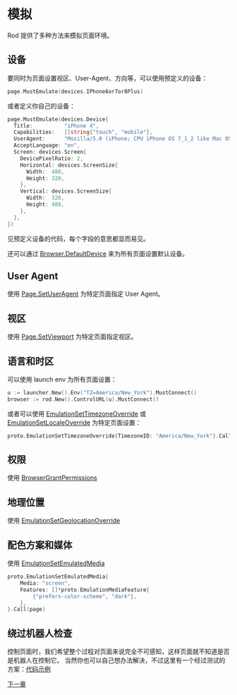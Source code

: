 # 模拟

Rod 提供了多种方法来模拟页面环境。

## 设备

要同时为页面设置视区、User-Agent、方向等，可以使用预定义的设备：

```go
page.MustEmulate(devices.IPhone6or7or8Plus)
```

或者定义你自己的设备：

```go
page.MustEmulate(devices.Device{
  Title:          "iPhone 4",
  Capabilities:   []string{"touch", "mobile"},
  UserAgent:      "Mozilla/5.0 (iPhone; CPU iPhone OS 7_1_2 like Mac OS X)",
  AcceptLanguage: "en",
  Screen: devices.Screen{
    DevicePixelRatio: 2,
    Horizontal: devices.ScreenSize{
      Width:  480,
      Height: 320,
    },
    Vertical: devices.ScreenSize{
      Width:  320,
      Height: 480,
    },
  },
})
```

见预定义设备的代码，每个字段的意思都显而易见。

还可以通过 [Browser.DefaultDevice](https://pkg.go.dev/github.com/go-rod/rod#Browser.DefaultDevice) 来为所有页面设置默认设备。

## User Agent

使用 [Page.SetUserAgent](https://pkg.go.dev/github.com/go-rod/rod#Page.SetUserAgent) 为特定页面指定 User Agent。

## 视区

使用 [Page.SetViewport](https://pkg.go.dev/github.com/go-rod/rod#Page.SetViewport) 为特定页面指定视区。

## 语言和时区

可以使用 launch env 为所有页面设置：

```go
u := launcher.New().Env("TZ=America/New_York").MustConnect()
browser := rod.New().ControlURL(u).MustConnect()
```

或者可以使用 [EmulationSetTimezoneOverride](https://pkg.go.dev/github.com/go-rod/rod@v0.81.3/lib/proto#EmulationSetTimezoneOverride) 或 [EmulationSetLocaleOverride](https://pkg.go.dev/github.com/go-rod/rod@v0.81.3/lib/proto#EmulationSetLocaleOverride) 为特定页面设置：

```go
proto.EmulationSetTimezoneOverride{TimezoneID: "America/New_York"}.Call(page)
```

## 权限

使用 [BrowserGrantPermissions](https://pkg.go.dev/github.com/go-rod/rod@v0.81.3/lib/proto#BrowserGrantPermissions)

## 地理位置

使用 [EmulationSetGeolocationOverride](https://pkg.go.dev/github.com/go-rod/rod@v0.81.3/lib/proto#EmulationSetGeolocationOverride)

## 配色方案和媒体

使用 [EmulationSetEmulatedMedia](https://pkg.go.dev/github.com/go-rod/rod@v0.81.3/lib/proto#EmulationSetEmulatedMedia)

```go
proto.EmulationSetEmulatedMedia{
    Media: "screen",
    Features: []*proto.EmulationMediaFeature{
        {"prefers-color-scheme", "dark"},
    },
}.Call(page)
```

## 绕过机器人检查

控制页面时，我们希望整个过程对页面来说完全不可感知，这样页面就不知道是否是机器人在控制它。 当然你也可以自己想办法解决，不过这里有一个经过测试的方案：[代码示例](https://github.com/go-rod/bypass/blob/master/examples_test.go)

[下一章](/network.md)
